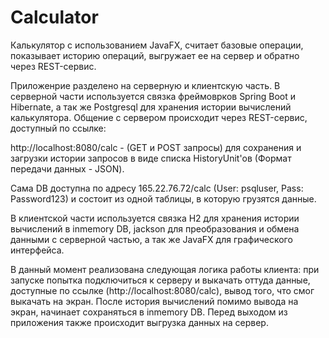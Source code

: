# Calculator
Калькулятор с использованием JavaFX, считает базовые операции, показывает историю операций, выгружает ее на сервер и обратно через REST-сервис.

Приложенрие разделено на серверную и клиентскую часть. В серверной части используется связка фреймоврков Spring Boot и Hibernate, а так же Postgresql для хранения истории вычислений калькулятора. Общение с сервером происходит через REST-сервис, доступный по ссылке:

http://localhost:8080/calc - (GET и POST запросы) для сохранения и загрузки истории запросов в виде списка HistoryUnit'ов (Формат передачи данных - JSON).

Сама DB доступна по адресу 165.22.76.72/calc (User: psqluser, Pass: Password123) и состоит из одной таблицы, в которую грузятся данные.

В клиентской части используется связка H2 для хранения истории вычислений в inmemory DB, jackson для преобразования и обмена данными с серверной частью, а так же JavaFX для графического интерфейса.

В данный момент реализована следующая логика работы клиента: при запуске попытка подключиться к серверу и выкачать оттуда данные, доступные по ссылке (http://localhost:8080/calc), вывод того, что смог выкачать на экран. После история вычислений помимо вывода на экран, начинает сохраняться в inmemory DB. Перед выходом из приложения также происходит выгрузка данных на сервер.
